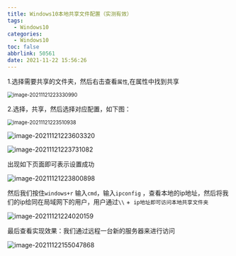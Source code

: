 ```yaml
---
title: Windows10本地共享文件配置（实测有效）
tags:
  - Windows10
categories:
  - Windows10
toc: false
abbrlink: 50561
date: 2021-11-22 15:56:26
---
```




1.选择需要共享的文件夹，然后右击查看`属性`,在属性中找到共享

<!--more-->



<img src="https://cdn.jsdelivr.net/gh/liuhuanhuan963019/blogPicture/md_photos/image0.png" alt="image-20211121223330990" style="zoom:80%;" />

2.选择，共享，然后选择对应配置，如下图：

<img src="C:/Users/lhh/AppData/Roaming/Typora/typora-user-images/image-20211121223510938.png" alt="image-20211121223510938" style="zoom: 80%;" />

![image-20211121223603320](https://cdn.jsdelivr.net/gh/liuhuanhuan963019/blogPicture/md_photos/image-20211121223603320.png)

![image-20211121223731082](https://cdn.jsdelivr.net/gh/liuhuanhuan963019/blogPicture/md_photos/image-20211121223731082.png)

出现如下页面即可表示设置成功

![image-20211121223800898](https://cdn.jsdelivr.net/gh/liuhuanhuan963019/blogPicture/md_photos/image-20211121223800898.png)

然后我们按住`windows+r`  输入`cmd`，输入`ipconfig` ，查看本地的ip地址，然后将我们的ip给同在局域网下的用户，用户通过`\\`   +` ip地址即可访问本地共享文件夹`

![image-20211121224020159](https://cdn.jsdelivr.net/gh/liuhuanhuan963019/blogPicture/md_photos/image-20211121224020159.png)

最后查看实现效果：我们通过远程一台新的服务器来进行访问

![image-20211122155047868](https://cdn.jsdelivr.net/gh/liuhuanhuan963019/blogPicture/md_photos/image-20211122155047868.png)

